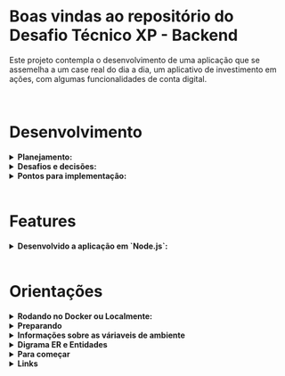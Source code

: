 # Boas vindas ao repositório do Desafio Técnico XP - Backend

Este projeto contempla o desenvolvimento de uma aplicação que se assemelha a um case real do dia a dia, um aplicativo de investimento em ações, com algumas funcionalidades de conta digital.

</br>

# Desenvolvimento

<details>
<summary><strong>Planejamento:</strong></summary></br>

Inicialmente, os dois primeiros dias foram reservados para estruturação das informações que foram disponibilizadas para o desafio, em um formato que facilitasse e classificasse as informações, bem como a ordem que deveria seguir para a construção do desafio do decorrer dos próximos dias.

Em seguida, foi criada uma página no NOTION, na qual foram organizados todos os dados que foram passados na cartilha do desafio, classificando em blocos que deveriam ser realizados de modo sequencial.

Após essa organização, foi dedicado um tempo para desenhar e estruturar a relação das tabelas, seguindo as orientações passadas no desafio, neste processo surgiram várias interpretações de como deveria ser realizado, mas enquanto desenhava a estrutura, foi possível perceber com maior facilidade como realmente deveria ser a relação das tabelas.

Em sequência foi chegada a conclusão que seria utilizado o ORM Sequelize para fazer o CRUD, devido a praticidade para montar o banco com os dados iniciais e fazer o relacionamento entre as tabelas. Pensando que ele poderá facilitar numa possível mudança de paradigmas de banco de dados relacional e da orientação a objetos.

Ao finalizar a criação do banco de dados, foi aplicada a arquitetura MSC, na qual a camada de model esta sendo coberta pelo Sequelize, foi criada a camada de service responsável pelas regras de negócio, e a camada de controller para as requisições. Após essa implementação, foi chegada a etapa de compra e venda, revelando-se um desafio e tanto em função de algumas definições que ficaram faltando na construção da aplicação e quebrou algumas vezes, até a descoberta de qual era o problema de fato.

Por fim, o desafio seguiu para construção do frontend para consumir a API que havia sido criado, já fazia alguns meses sem utilizar a programação do processo do frontend, mas veio a tona o que muitas pessoas já haviam comentado antes, a respeito de que com o tempo migrar entre as linguagens ficaria mais fácil com o tempo, aprendendo o conceito, lógica e a ler a documentação, facilitou bastante no momento de interpretar os erros que foram aparecendo no decorrer na construção da interface. Deste modo, foi possível aprender a utilizar uma nova biblioteca "Axios" para integração do projeto REACT com qualquer serviços de API disponível.

</br>
</details>

<details>
<summary><strong>Desafios e decisões:</strong></summary></br>

1. Estruturar o planejamento dos 10 dias de desafio:

    - Como haveriam outros projetos e demais tarefas extras desafio e Trybe, foi um pouco trabalhoso definir e alterar os compromissos para conciliar e entregar o projeto no prazo de 10 dias. Tentei buscar definir pequenas tarefas diárias divididas para os 10 dias, assim facilitando o processo de evolução bem como o cuidado e dedicação para cada uma das atividades que deveriam ser exercidas.

2. Definir a relação entre as tabelas a serem criadas:

    - Inicialmente havia a possibilidade de fazer uma estrutura na qual poderia criar um histórico de compra e venda, assim como é fornecido na corretora, contudo, como estava ficando muito complexo e pelo tempo que havia planejado, poderia comprometer a entrega das solicitações mínimas, então a melhor resolução seria focar na entrega principal e destacar essa ideia como uma implementação deste projeto.

    - Durante o processo de criar uma rota para filtrar os ativos por cliente, houve um problema constante o qual contribuiu para a mudança de lógica algumas vezes e realização de inúmeras pesquisas em fóruns, video aulas e revisão de conteúdos fornecidos pela Trybe. Esse erro resultava na duplicação da primeira coluna da tabela, não permitindo fazer a relação correta entre as tabelas, inicialmente até surgiu o questionamento se a relação estava correta, mas somente depois foi dada a conclusão de que na tabela intermediária faltou especificar as foreignkey como primaryKey.

3. Durante a construção da Lógica de compra e venda:

    - Devido ao problema com o relacionamento das tabelas, o desenvolvimento da funcão de compra/venda estava constantemente falhando com a duplicidade de valores na inserção do banco. Neste processo, foram criadas algumas lógicas que não resolveram, após isso surgiu a ideia afastamento momentâneo do problema, para uma melhor avaliação. Assim, foi possível revisar as questões dificultosas com mais cautela, reavaliar alguns aspectos e dividir a implementação em blocos.
    
</br>
</details>

<details>
<summary><strong>Pontos para implementação:</strong></summary></br>

- [ ] 1. Aplicar a estrutura e estilização UI no Frontend;
- [ ] 2. Aplicar os testes no Frontend;
- [ ] 3. Integrar a autenticação no Frontend e Backend;
- [ ] 4. Criar a documentação da API utilizando o `Swagger`;
- [ ] 5. Refatorar os códigos;
- [ ] 6. Alterar linguagem para Typescript e/ou C#;

</br>
</details>
</br>

# Features

<details>

<summary><strong>Desenvolvido a aplicação em `Node.js`:</strong></summary></br>

- ORM Sequelize;
- API REST para CRUD com relações;
- Arquitetura MSC
- Integração do Docker e do docker-compose;
- Autenticação JWT;
- Integração Backend e Frontend, consumindo API com AXIOS;
- Reactjs;
- Testes unitários;

</br>
</details>
</br>

# Orientações

<details>
<summary><strong>Rodando no Docker ou Localmente:</strong></summary></br>

## Com Docker

> Inicie o serviço node com o comando `docker compose up -d`
-  Esse serviço irá inicializar um container chamado `investiments_api`
- A partir daqui você pode rodar o container `investments_api` via CLI ou abri-lo no Vs Code.

> Utilize o comando `docker exe -it investments_api  bash`.
- Ele te dará acesso ao terminal interativo do container criado pelo compose, que está rodando em segundo plano.

> Instale as depedências [**caso existam] com `npm install`

<strong>Atenção:</strong> Ao optar por utilizar o Docker **TODOS** os camandos disponiveis no `package.json`(npm run debug, npm test, ...) devem ser executados **DENTRO** do container, ou seja, no terminak que aparece após a execução do comando `docker exec` citado anteriormente.

<strong>Atenção:</strong> Caso tenha `MySQL` instalado em seu computador, pare o serviço para não ter conflitos. Em alguns casos o seguinte comando pode resolver: `sudo service mysql stop`.

-----

# Sem Docker

> Instale as dependências [**Caso existam**] com `npm install`
- Para rodar este método você precisa estar com o `node` instalado em seu computador

</br>
</details>

<details>
<summary><strong>Preparando</strong></summary></br>

1. Faça um fork e Clone o repositório

- Ao acessar o repostiório original, clique `FORK` no menu superior do GitHub
- Faça um clone do seu fork no seu computador:
    - Exemplo: 
        - `git clone git@github.com:adrianorsantos91/desafioxp-backend.git`
        - Entre na pasta do repositório que você acabou de clonar:
            - `cd desafioxp-backend`
- Ao fazer um clone direto, você não poderá fazer Pull request para o repostitório original.

2. Instale as dependências do projeto:

- `npm install`

3. Crie uma branch a partir da branch `main`

- Verifique se você esta na branch `main`
    - Exemplo: `git branch`
- Se não estiver, mude para a branch `main`
     - Exemplo: `git checkout main`
- Agora crie uma branch à qual você vai submeter os `commits`
     - Exemplo: `git checkout -b nome-da-sua-branch`

4. Adicione as mudanças ao stage do Git e faça um `commits`

- Verifique que as mudanças aind não estão no stage
    - Exemplo: `git status` (deve aparecer listada as pastas em vermelhor)
- Adicione o novo arquivo ao stage do Git
    - Exemplo:
        - `git add .` (adicionando todas as mudanças - _que estavam em vermelho_ - ao stage do Git)
        - `git status` (deve aparecer listado o arquivo os arquivos em verde)
    - Faça o `commit` inicial
        - Exemplo:
            - `git commit -m 'first commit'`
            - `git status` (deve aparecer uma mensagem tipo _nothing to commit_)

5. Adicione a sua branch com o novo `commit` ao repositório remoto

- Usando o exemplo anterior: `git push -u origin nome-da-sua-branch`

6. Crie um novo `Pull Request` _(PR)_

- Vá até a página de _Pull Request_ _(PR)_ do seu repositório
- Clique no botão verde _"Compare && Pull Request"_;
- Clique no botão verde _"Create pull request"_;
- Adicione uma declaração para o _Pull Request_ e clique no botão verde _"Create pull request"_;
- Volte até a página de _Pull Request_ do repositório e confira que o seu _Pull Request_ está criado.

</br>
</details>

<details>
  <summary><strong>Informações sobre as váriaveis de ambiente</strong></summary></br>

  Para rodar o projeto localmente, você deverá configurar as váriaveis de ambiente utilizadas no projeto. Para dar contexto de teste local, é importante configurar as variáveis: `MYSQL_HOST`, `MYSQL_DB_NAME`, `MYSQL_USER`, `MYSQL_PASSWORD`, `MYSQL_PORT `:

>`env.example`
  ```env
  API_PORT=3000

  MYSQL_HOST=localhost
  MYSQL_PORT=3306
  MYSQL_DB_NAME=investments_api
  MYSQL_USER=root
  MYSQL_PASSWORD=password

  JWT_SECRET=suaSenhaSecreta
  ```


  #### Variável `JWT_SECRET`:

  Esta variável de ambiente deverá ser utilizada tanto para criar o token quanto para verificá-lo.
  </br>
</details>

<details>
<summary><strong>Digrama ER e Entidades</strong></summary></br>

### Diagrama de Entidades-Relacionamento


Para visualizar a construção das tabelas através do ORM, veja o DER a seguir:

[DER](https://imgur.com/5iUu6jv)
-----

Formato das entidades

Neste projeto foi utilizado o `ORM Sequelize` para criar e atualizar o banco de dados.

- Uma tabela chamada <strong>Users</strong>, contendo dados com a seguinte estrutura:

    ```json
    {
        "id": 1,
        "displayName": "Guilherme Almeida",
        "email": "guilherme@email.com",
        "password": "123456",
        "amount": 50.00,
    }
    ```

- Uma tabela chamada <strong>Assets</strong> contendo dados com a seguinte estrutura:

    ```json
    {
        "id": 1,
        "quantityAsset": 10,
        "price": 50.00,
        "published": "2011-08-01T19:58:00.000Z",
        "updated": "2011-08-01T19:58:51.947Z",
    }
    ```

- Uma tabela chamada <strong>Investments</strong> contendo dados com a seguinte estrutura:

    ```json
    {
        "id": 1,
        "userId": 1, // Chave estrangeira, referenciando o id de `Users`
        "quantityAsset": 10,
        "price": 50.00,
    }
    ```

- Uma tabela chamada <strong>InvestmentsAssets</strong> contendo dados com a seguinte estrutura:

    ```json
    {
        "investmentId": 1, // Chave primária e estrangeira, referenciando o id de `Investments`
        "assetId": 1, // Chave primária e estrangeira, referenciando o id de `Assets`
    }
    ```

    *Os dados acima são fictícios, e estão aqui apenas como exemplo*

### Dicas de scripts prontos

- Delete o banco de dados:
```json
"drop": "npx sequelize-cli db:drop"
```

- Cria o banco e gera as tabelas:
```json
"prestart": "npx sequelize-cli db:create && npx-sequelize-cli db:migrate"
```

- Insere dados/Popula a tabela:
```json
"seed": "npx sequelize-cli db:seed:all"
```

---

</br>
</details>

<details>
<summary><strong>Para começar</strong></summary></br>

- Acesse o terminal da projeto;
- Defina se irá rodar o projeto com ou sem docker;

### Backend:

- Abra o terminal e rode o seguinte comando: `npm run debug` para rodar a aplicação desenvolvida no backend;

> Backend: se certifique que as portas 3000 e 3306 não estejam em uso, para rodar o projeto, caso esteja:

- Verifique se você tem algum container rodando na porta:
    - Utilize esse comando para listar as imagens: `docker ps`
    - Parando o container: `docker stop "ID_CONTAINER"`
    - Você pode limpar as imagens em cache:
        - Utilize este comando: `docker images prune -a`

- Para rodar os testes no backend:
    - Utilize o seguinte comando: `npm run test:mocha`

### Frontend:

- Agora em um segundo terminal, acesse a pasta frontend:
    - Utilize o seguinte comando: `cd frontend`
- Após acessar, inicie a aplicação de frontend:
    - Utilize o seguinte comando: `npm start`

### Testando a aplicação:

- Acesse as rotas `frontend/src/routes`
- Acesse a seguintes rotas para:
    - Listar os ativos por cliente: `/ativos/clientes/{cod-cliente}`
    - Consultar o ativo pelo código: `/ativos/{cod-ativo}`
    - Consultar a conta do cliente: `/conta/{cod-cliente}`
    - Efetuar uma compra de ativo: `/investimentos/comprar`
    - Efetuar uma venda de ativo: `/investimentos/vender`

</br>
</details>

<details>
<summary><strong>Links</strong></summary></br>

 - Referências: </br>

    - [sequelize](https://sequelize.org/docs/v6/core-concepts/model-querying-basics/)
    - [stackoverflow](https://stackoverflow.com/questions/29233896/sequelize-table-without-column-id)
    - [npm cors](https://www.npmjs.com/package/cors)
    - [eslintrc](https://github.com/diego3g/node-microservices-ddd/blob/master/packages/server/.eslintrc.json )
    - [axios](https://github.com/axios/axios)
    - [supertest](https://github.com/visionmedia/supertest)
    - [mocha-and-chai](https://www.digitalocean.com/community/tutorials/test-a-node-restful-api-with-mocha-and-chai)
    - [npm nyc](https://www.npmjs.com/package/nyc)
    - [redux-thunk](https://www.npmjs.com/package/redux-thunk)
    - [redux-toolkit](https://redux-toolkit.js.org/introduction/getting-started)
</br>
</details>
